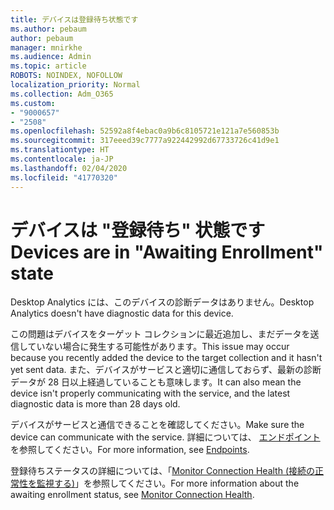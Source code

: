 ```yaml
---
title: デバイスは登録待ち状態です
ms.author: pebaum
author: pebaum
manager: mnirkhe
ms.audience: Admin
ms.topic: article
ROBOTS: NOINDEX, NOFOLLOW
localization_priority: Normal
ms.collection: Adm_O365
ms.custom:
- "9000657"
- "2508"
ms.openlocfilehash: 52592a8f4ebac0a9b6c8105721e121a7e560853b
ms.sourcegitcommit: 317eeed39c7777a922442992d67733726c41d9e1
ms.translationtype: HT
ms.contentlocale: ja-JP
ms.lasthandoff: 02/04/2020
ms.locfileid: "41770320"
---
```

# <a name="devices-are-in-awaiting-enrollment-state"></a><span data-ttu-id="25244-102">デバイスは "登録待ち" 状態です</span><span class="sxs-lookup"><span data-stu-id="25244-102">Devices are in "Awaiting Enrollment" state</span></span>

<span data-ttu-id="25244-103">Desktop Analytics には、このデバイスの診断データはありません。</span><span class="sxs-lookup"><span data-stu-id="25244-103">Desktop Analytics doesn't have diagnostic data for this device.</span></span> 

<span data-ttu-id="25244-104">この問題はデバイスをターゲット コレクションに最近追加し、まだデータを送信していない場合に発生する可能性があります。</span><span class="sxs-lookup"><span data-stu-id="25244-104">This issue may occur because you recently added the device to the target collection and it hasn't yet sent data.</span></span> <span data-ttu-id="25244-105">また、デバイスがサービスと適切に通信しておらず、最新の診断データが 28 日以上経過していることも意味します。</span><span class="sxs-lookup"><span data-stu-id="25244-105">It can also mean the device isn't properly communicating with the service, and the latest diagnostic data is more than 28 days old.</span></span>

<span data-ttu-id="25244-106">デバイスがサービスと通信できることを確認してください。</span><span class="sxs-lookup"><span data-stu-id="25244-106">Make sure the device can communicate with the service.</span></span> <span data-ttu-id="25244-107">詳細については、 [エンドポイント](https://docs.microsoft.com/configmgr/desktop-analytics/enable-data-sharing#endpoints)を参照してください。</span><span class="sxs-lookup"><span data-stu-id="25244-107">For more information, see [Endpoints](https://docs.microsoft.com/configmgr/desktop-analytics/enable-data-sharing#endpoints).</span></span>

<span data-ttu-id="25244-108">登録待ちステータスの詳細については、「[Monitor Connection Health (接続の正常性を監視する)](https://docs.microsoft.com/configmgr/desktop-analytics/monitor-connection-health#awaiting-enrollment)」を参照してください。</span><span class="sxs-lookup"><span data-stu-id="25244-108">For more information about the awaiting enrollment status, see [Monitor Connection Health](https://docs.microsoft.com/configmgr/desktop-analytics/monitor-connection-health#awaiting-enrollment).</span></span>